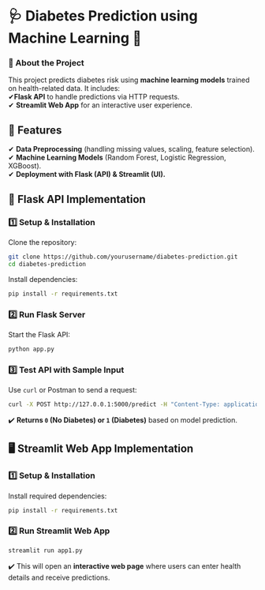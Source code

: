 # 🩺 **Diabetes Prediction using Machine Learning** 🚀  
### **📢 About the Project**  
This project predicts diabetes risk using **machine learning models** trained on health-related data. It includes:  
✔**Flask API** to handle predictions via HTTP requests.  
✔ **Streamlit Web App** for an interactive user experience.  


## **🔹 Features**  
✔ **Data Preprocessing** (handling missing values, scaling, feature selection).  
✔ **Machine Learning Models** (Random Forest, Logistic Regression, XGBoost).  
✔ **Deployment with Flask (API) & Streamlit (UI).**  

## **🚀 Flask API Implementation**  

### **1️⃣ Setup & Installation**  
Clone the repository:
```bash
git clone https://github.com/yourusername/diabetes-prediction.git
cd diabetes-prediction
```
Install dependencies:
```bash
pip install -r requirements.txt
```

### **2️⃣ Run Flask Server**
Start the Flask API:
```bash
python app.py
```

### **3️⃣ Test API with Sample Input**
Use `curl` or Postman to send a request:
```bash
curl -X POST http://127.0.0.1:5000/predict -H "Content-Type: application/json" -d '{"features": [5.1, 3.5, 1.4, 0.2, ..., 2.4]}'
```
✔️ **Returns `0` (No Diabetes) or `1` (Diabetes)** based on model prediction.

## **🖥️ Streamlit Web App Implementation**  

### **1️⃣ Setup & Installation**  
Install required dependencies:
```bash
pip install -r requirements.txt
```

### **2️⃣ Run Streamlit Web App**  
```bash
streamlit run app1.py
```
✔️ This will open an **interactive web page** where users can enter health details and receive predictions.

